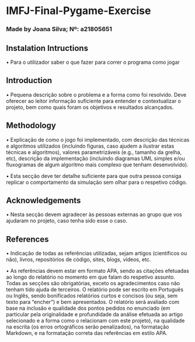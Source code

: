 # IMFJ-Final-Pygame-Exercise
### Made by Joana Silva; Nº: a21805651

## Instalation Intructions
• Para o utilizador saber o que fazer para correr o programa como jogar

## Introduction
• Pequena descrição sobre o problema e a forma como foi resolvido. Deve oferecer ao 
leitor informação suficiente para entender e contextualizar o projeto, bem como quais 
foram os objetivos e resultados alcançados. 

## Methodology
• Explicação de como o jogo foi implementado, com descrição das técnicas e algoritmos 
utilizados (incluindo figuras, caso ajudem a ilustrar estas técnicas e algoritmos), valores 
parametrizáveis (e.g., tamanho da grelha, etc), descrição da implementação (incluindo 
diagramas UML simples e/ou fluxogramas de algum algoritmo mais complexo que tenham 
desenvolvido). 

• Esta secção deve ter detalhe suficiente para que outra pessoa consiga replicar o 
comportamento da simulação sem olhar para o respetivo código. 

## Acknowledgements
• Nesta secção devem agradecer às pessoas externas ao grupo que vos ajudaram no 
projeto, caso tenha sido esse o caso.

## References
• Indicação de todas as referências utilizadas, sejam artigos (científicos ou não), livros, 
repositórios de código, sites, blogs, vídeos, etc. 

• As referências devem estar em formato APA, sendo as citações efetuadas ao longo do 
relatório no momento em que falam do respetivo assunto. 
Todas as secções são obrigatórias, exceto os agradecimentos caso não tenham tido ajuda 
de terceiros. O relatório pode ser escrito em Português ou Inglês, sendo bonificados 
relatórios curtos e concisos (ou seja, sem texto para “encher”) e bem apresentados. O 
relatório será avaliado com base na inclusão e qualidade dos pontos pedidos no enunciado 
(em particular pela originalidade e profundidade da análise efetuada ao artigo selecionado 
e a forma como o relacionam com este projeto), na qualidade na escrita (os erros 
ortográficos serão penalizados), na formatação Markdown, e na formatação correta das 
referências em estilo APA.
